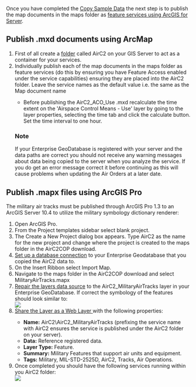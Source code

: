 <p>Once you have completed the <a href="/defense/help/air-c2-cop/get-started/copy-sample-data/" target="_blank">Copy Sample Data</a> the next step is to publish the map documents in the maps folder as <a href="http://links.esri.com/Server/Publishingfeatureservice/" target="_blank">feature services using ArcGIS for Server</a>.</p>
<h2>Publish .mxd documents using ArcMap</h2>
<ol class="steps">
  <li>First of all create a <a href="http://server.arcgis.com/en/server/latest/publish-services/linux/adding-a-gis-server-folder-in-manager.htm" target="_blank">folder</a> called AirC2 on your GIS Server to act as a container for your services.</li>    
  <li>Individually publish each of the map documents in the maps folder as feature services (do this by ensuring you have Feature Access enabled under the service capabilities) ensuring they are placed into the AirC2 folder. Leave the service names as the default value i.e. the same as the Map document name</li>
  <ul>
    <li>Before publishing the AirC2_ACO_Use .mxd recalculate the time extent on the 'Airspace Control Means - Use' layer by going to the layer properties, selecting the time tab and click the calculate button. Set the time interval to one hour.</li>
  </ul>
 <h3 class="icon-notebook">Note</h3>
 <p>If your Enterprise GeoDatabase is registered with your server and the data paths are correct you should not receive any warning messages about data being copied to the server when you analyze the service. If you do get an error message correct it before continuing as this will cause problems when updating the Air Orders at a later date.</p>
</ol>
<h2>Publish .mapx files using ArcGIS Pro</h2>
<p>The military air tracks must be published through ArcGIS Pro 1.3 to an ArcGIS Server 10.4 to utilize the military symbology dictionary renderer:</p>
  <ol class="steps">
    <li>Open ArcGIS Pro.</li>
    <li>From the Project templates sidebar select blank project.</li>
    <li>The Create a New Project dialog box appears. Type AirC2 as the name for the new project and change where the project is created to the maps folder in the AirC2COP download.</li>
    <li><a href="http://pro.arcgis.com/en/pro-app/help/data/databases/set-up-a-database-connection.htm" target="_blank">Set up a database connection</a> to your Enterprise Geodatabase that you copied the AirC2 data to.</li> 
    <li>On the Insert Ribbon select Import Map.</li>
    <li>Navigate to the maps folder in the AirC2COP download and select MilitaryAirTracks.mapx</li>
    <li><a href="http://pro.arcgis.com/en/pro-app/help/mapping/map-authoring/repair-broken-data-links.htm" target="_blank">Repair the layers data source</a> to the AirC2_MilitaryAirTracks layer in your Enterprise GeoDatabase. If correct the symbology of the features should look similar to:</li>
    <img src="/defense/help/air-c2-cop/img/symbology.png">
    <li><a href="http://pro.arcgis.com/en/pro-app/help/sharing/overview/introduction-to-sharing-web-layers.htm" target="_blank">Share the Layer as a Web Layer </a> with the following properties:</li>
      <ul>
        <li><b>Name:</b> AirC2\AirC2_MilitaryAirTracks (prefixing the service name with AirC2 ensures the service is published under the AirC2 folder on your server).</li>
        <li><b>Data:</b> Reference registered data.</li>
        <li><b>Layer Type:</b> Feature.</li>
        <li><b>Summary:</b> Military Features that support air units and equipment.</li>
        <li><b>Tags:</b> Military, MIL-STD-2525D, AirC2, Tracks, Air Operations.</li>
      </ul>
    <li>Once completed you should have the following services running within you AirC2 folder:</li>
    <img src="/defense/help/air-c2-cop/img/services.png">
  </ol>    
